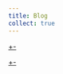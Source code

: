 ```yaml
---
title: Blog
collect: true
---
```


[+-](blog/iterator/preorder-traversal.md#:embed)

[+-](blog/iterator/external.md#:embed)
